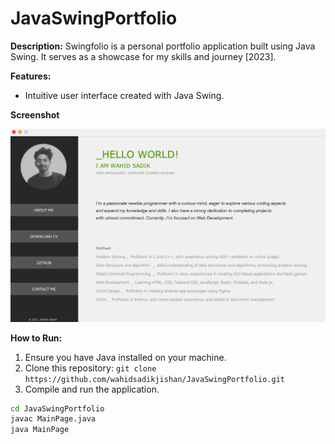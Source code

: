 # JavaSwingPortfolio

**Description:**
Swingfolio is a personal portfolio application built using Java Swing. It serves as a showcase for my skills and journey [2023].

**Features:**
- Intuitive user interface created with Java Swing.

**Screenshot**

<img src="src/images/screenshot-1.png" alt="Screenshot 1" width="900"/>

**How to Run:**
1. Ensure you have Java installed on your machine.
2. Clone this repository: `git clone https://github.com/wahidsadikjishan/JavaSwingPortfolio.git`
3. Compile and run the application.

```bash
cd JavaSwingPortfolio
javac MainPage.java
java MainPage

